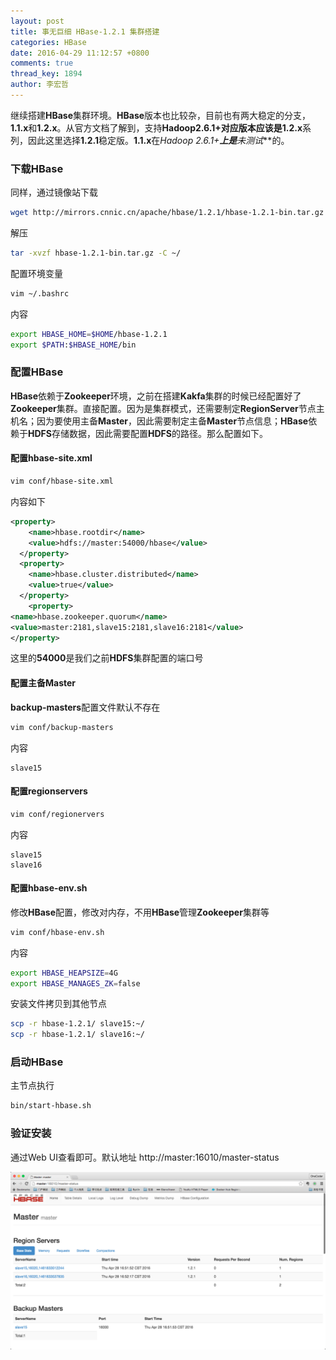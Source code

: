 ```yaml
---
layout: post
title: 事无巨细 HBase-1.2.1 集群搭建
categories: HBase
date: 2016-04-29 11:12:57 +0800
comments: true
thread_key: 1894
author: 李宏哲  
---
```

继续搭建**HBase**集群环境。**HBase**版本也比较杂，目前也有两大稳定的分支，**1.1.x**和**1.2.x**。从官方文档了解到，支持**Hadoop2.6.1+**对应版本应该是**1.2.x**系列，因此这里选择**1.2.1**稳定版。**1.1.x**在**Hadoop 2.6.1+**上是***未测试***的。

<!--break-->

### 下载HBase

同样，通过镜像站下载

```bash
wget http://mirrors.cnnic.cn/apache/hbase/1.2.1/hbase-1.2.1-bin.tar.gz
```

解压

```bash
tar -xvzf hbase-1.2.1-bin.tar.gz -C ~/
```

配置环境变量

```bash
vim ~/.bashrc
```

内容

```bash
export HBASE_HOME=$HOME/hbase-1.2.1
export $PATH:$HBASE_HOME/bin
```

### 配置HBase

**HBase**依赖于**Zookeeper**环境，之前在搭建**Kakfa**集群的时候已经配置好了**Zookeeper**集群。直接配置。因为是集群模式，还需要制定**RegionServer**节点主机名；因为要使用主备**Master**，因此需要制定主备**Master**节点信息；**HBase**依赖于**HDFS**存储数据，因此需要配置**HDFS**的路径。那么配置如下。

#### 配置**hbase-site.xml**

```bash
vim conf/hbase-site.xml
```

内容如下

```xml
<property>
    <name>hbase.rootdir</name>
    <value>hdfs://master:54000/hbase</value>
  </property>
  <property>
    <name>hbase.cluster.distributed</name>
    <value>true</value>
  </property>
    <property>
<name>hbase.zookeeper.quorum</name>
<value>master:2181,slave15:2181,slave16:2181</value>
</property>
```

这里的**54000**是我们之前**HDFS**集群配置的端口号

#### 配置主备Master

**backup-masters**配置文件默认不存在

```xml
vim conf/backup-masters
```

内容

```
slave15
```

#### 配置regionservers

```bash
vim conf/regionervers
```

内容

```
slave15
slave16
```

#### 配置hbase-env.sh

修改**HBase**配置，修改对内存，不用**HBase**管理**Zookeeper**集群等

```bash
vim conf/hbase-env.sh
```

内容

```bash
export HBASE_HEAPSIZE=4G
export HBASE_MANAGES_ZK=false
```

安装文件拷贝到其他节点

```bash
scp -r hbase-1.2.1/ slave15:~/
scp -r hbase-1.2.1/ slave16:~/
```

### 启动HBase

主节点执行

```bash
bin/start-hbase.sh
```

### 验证安装

通过Web UI查看即可。默认地址
http://master:16010/master-status

![](/images/post/setup-hbase-cluster/hbase-web-ui.png)